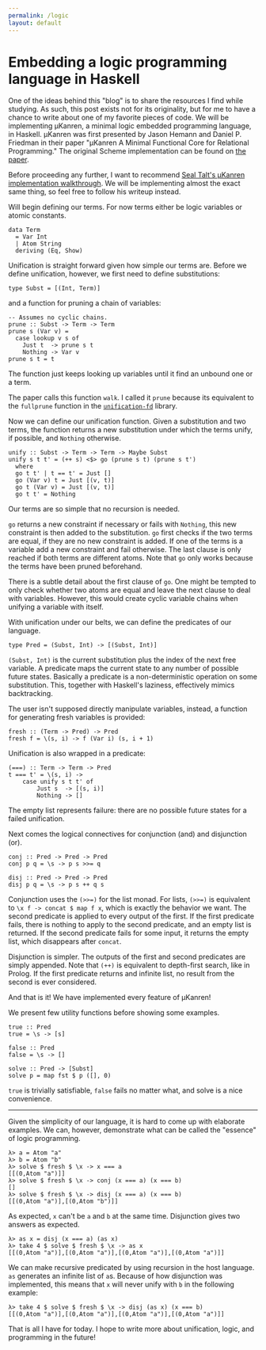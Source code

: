 ```yaml
---
permalink: /logic
layout: default
---
```


# Embedding a logic programming language in Haskell

One of the ideas behind this "blog" is to share the resources I find while studying. As such, this post exists not for its originality, but for me to have a chance to write about one of my favorite pieces of code. We will be implementing μKanren, a minimal logic embedded programming language, in Haskell. μKanren was first presented by Jason Hemann and Daniel P. Friedman in their paper "μKanren A Minimal Functional Core for Relational Programming." The original Scheme implementation can be found on [the paper][1].

Before proceeding any further, I want to recommend [Seal Talt's μKanren implementation walkthrough][2]. We will be implementing almost the exact same thing, so feel free to follow his writeup instead.

Will begin defining our terms. For now terms either be logic variables or atomic constants.

    data Term
      = Var Int
      | Atom String
      deriving (Eq, Show)

Unification is straight forward given how simple our terms are. Before we define unification, however, we first need to define substitutions:

    type Subst = [(Int, Term)]

and a function for pruning a chain of variables:

    -- Assumes no cyclic chains.
    prune :: Subst -> Term -> Term
    prune s (Var v) =
      case lookup v s of
        Just t  -> prune s t
        Nothing -> Var v
    prune s t = t

The function just keeps looking up variables until it find an unbound one or a term.

The paper calls this function `walk`. I called it `prune` because its equivalent to the `fullprune` function in the [`unification-fd`][3] library.

Now we can define our unification function. Given a substitution and two terms, the function returns a new substitution under which the terms unify, if possible, and `Nothing` otherwise.

    unify :: Subst -> Term -> Term -> Maybe Subst
    unify s t t' = (++ s) <$> go (prune s t) (prune s t')
      where
      go t t' | t == t' = Just []
      go (Var v) t = Just [(v, t)]
      go t (Var v) = Just [(v, t)]
      go t t' = Nothing

Our terms are so simple that no recursion is needed.

`go` returns a new constraint if necessary or fails with `Nothing`, this new constraint is then added to the substitution. `go` first checks if the two terms are equal, if they are no new constraint is added. If one of the terms is a variable add a new constraint and fail otherwise. The last clause is only reached if both terms are different atoms. Note that `go` only works because the terms have been pruned beforehand.

There is a subtle detail about the first clause of `go`. One might be tempted to only check whether two atoms are equal and leave the next clause to deal with variables. However, this would create cyclic variable chains when unifying a variable with itself.

With unification under our belts, we can define the predicates of our language.

    type Pred = (Subst, Int) -> [(Subst, Int)]

`(Subst, Int)` is the current substitution plus the index of the next free variable. A predicate maps the current state to any number of possible future states. Basically a predicate is a non-deterministic operation on some substitution. This, together with Haskell's laziness, effectively mimics backtracking.

The user isn't supposed directly manipulate variables, instead, a function for generating fresh variables is provided:

    fresh :: (Term -> Pred) -> Pred
    fresh f = \(s, i) -> f (Var i) (s, i + 1)

Unification is also wrapped in a predicate:

    (===) :: Term -> Term -> Pred
    t === t' = \(s, i) ->
        case unify s t t' of
            Just s  -> [(s, i)]
            Nothing -> []

The empty list represents failure: there are no possible future states for a failed unification.

Next comes the logical connectives for conjunction (and) and disjunction (or).

    conj :: Pred -> Pred -> Pred
    conj p q = \s -> p s >>= q

    disj :: Pred -> Pred -> Pred
    disj p q = \s -> p s ++ q s

Conjunction uses the `(>>=)` for the list monad. For lists, `(>>=)` is equivalent to `\x f -> concat $ map f x`, which is exactly the behavior we want. The second predicate is applied to every output of the first. If the first predicate fails, there is nothing to apply to the second predicate, and an empty list is returned. If the second predicate fails for some input, it returns the empty list, which disappears after `concat`.

Disjunction is simpler. The outputs of the first and second predicates are simply appended. Note that `(++)` is equivalent to depth-first search, like in Prolog. If the first predicate returns and infinite list, no result from the second is ever considered.

And that is it! We have implemented every feature of μKanren!

We present few utility functions before showing some examples.

    true :: Pred
    true = \s -> [s]

    false :: Pred
    false = \s -> []

    solve :: Pred -> [Subst]
    solve p = map fst $ p ([], 0)

`true` is trivially satisfiable, `false` fails no matter what, and solve is a nice convenience.

---

Given the simplicity of our language, it is hard to come up with elaborate examples. We can, however, demonstrate what can be called the "essence" of logic programming.

    λ> a = Atom "a"
    λ> b = Atom "b"
    λ> solve $ fresh $ \x -> x === a
    [[(0,Atom "a")]]
    λ> solve $ fresh $ \x -> conj (x === a) (x === b)
    []
    λ> solve $ fresh $ \x -> disj (x === a) (x === b)
    [[(0,Atom "a")],[(0,Atom "b")]]

As expected, `x` can't be `a` and `b` at the same time. Disjunction gives two answers as expected.

    λ> as x = disj (x === a) (as x)
    λ> take 4 $ solve $ fresh $ \x -> as x
    [[(0,Atom "a")],[(0,Atom "a")],[(0,Atom "a")],[(0,Atom "a")]]

We can make recursive predicated by using recursion in the host language. `as` generates an infinite list of `a`s. Because of how disjunction was implemented, this means that `x` will never unify with `b` in the following example:

    λ> take 4 $ solve $ fresh $ \x -> disj (as x) (x === b)
    [[(0,Atom "a")],[(0,Atom "a")],[(0,Atom "a")],[(0,Atom "a")]]

That is all I have for today. I hope to write more about unification, logic, and programming in the future!

[1]: http://webyrd.net/scheme-2013/papers/HemannMuKanren2013.pdf
[2]: https://github.com/seantalts/hasktrip/blob/master/doc/MicroKanren.md
[3]: https://hackage.haskell.org/package/unification-fd
